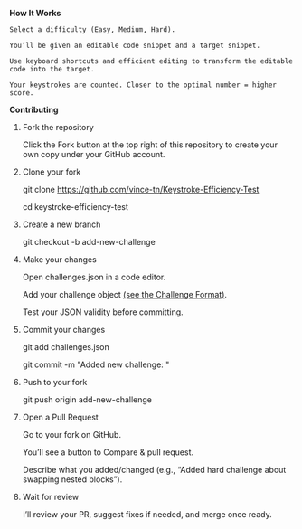 **How It Works**

    Select a difficulty (Easy, Medium, Hard).

    You’ll be given an editable code snippet and a target snippet.

    Use keyboard shortcuts and efficient editing to transform the editable code into the target.

    Your keystrokes are counted. Closer to the optimal number = higher score.



**Contributing**
1. Fork the repository
   
    Click the Fork button at the top right of this repository to create your own copy under your GitHub account.

3. Clone your fork
   
    git clone https://github.com/vince-tn/Keystroke-Efficiency-Test
   
    cd keystroke-efficiency-test

5. Create a new branch
   
    git checkout -b add-new-challenge

7. Make your changes
   
    Open challenges.json in a code editor.
   
    Add your challenge object [(see the Challenge Format)](https://www.keystroketest.site/about).
   
    Test your JSON validity before committing.
   

4. Commit your changes
   
    git add challenges.json
   
    git commit -m "Added new challenge: <short description>"
   

6. Push to your fork
   
    git push origin add-new-challenge
   

8. Open a Pull Request
   
    Go to your fork on GitHub.
   
    You’ll see a button to Compare & pull request.
   
    Describe what you added/changed (e.g., “Added hard challenge about swapping nested blocks”).
   

10. Wait for review
    
    I’ll review your PR, suggest fixes if needed, and merge once ready.
